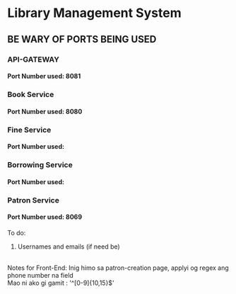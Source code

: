 # Library Management System
## BE WARY OF PORTS BEING USED
### API-GATEWAY
#### Port Number used: 8081

### Book Service
#### Port Number used: 8080

### Fine Service
#### Port Number used: 

### Borrowing Service
#### Port Number used: 

### Patron Service
#### Port Number used: 8069
To do:
1. Usernames and emails (if need be)

<br>
Notes for Front-End:
Inig himo sa patron-creation page, applyi og regex ang phone number na field <br>
Mao ni ako gi gamit : '^[0-9]{10,15}$'



